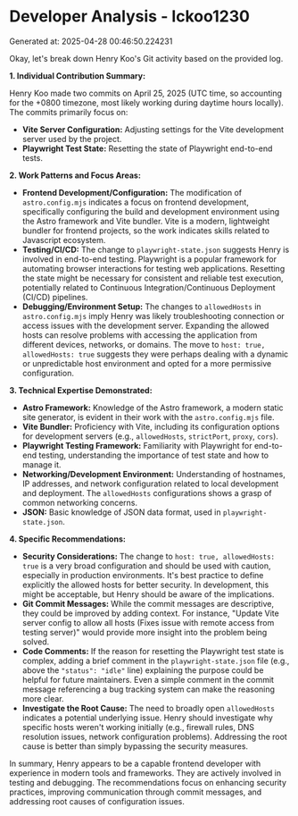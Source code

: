 # Developer Analysis - lckoo1230
Generated at: 2025-04-28 00:46:50.224231

Okay, let's break down Henry Koo's Git activity based on the provided log.

**1. Individual Contribution Summary:**

Henry Koo made two commits on April 25, 2025 (UTC time, so accounting for the +0800 timezone, most likely working during daytime hours locally).  The commits primarily focus on:

*   **Vite Server Configuration:**  Adjusting settings for the Vite development server used by the project.
*   **Playwright Test State:** Resetting the state of Playwright end-to-end tests.

**2. Work Patterns and Focus Areas:**

*   **Frontend Development/Configuration:** The modification of `astro.config.mjs` indicates a focus on frontend development, specifically configuring the build and development environment using the Astro framework and Vite bundler. Vite is a modern, lightweight bundler for frontend projects, so the work indicates skills related to Javascript ecosystem.
*   **Testing/CI/CD:** The change to `playwright-state.json` suggests Henry is involved in end-to-end testing. Playwright is a popular framework for automating browser interactions for testing web applications. Resetting the state might be necessary for consistent and reliable test execution, potentially related to Continuous Integration/Continuous Deployment (CI/CD) pipelines.
*   **Debugging/Environment Setup:**  The changes to `allowedHosts` in `astro.config.mjs` imply Henry was likely troubleshooting connection or access issues with the development server. Expanding the allowed hosts can resolve problems with accessing the application from different devices, networks, or domains.  The move to `host: true, allowedHosts: true` suggests they were perhaps dealing with a dynamic or unpredictable host environment and opted for a more permissive configuration.

**3. Technical Expertise Demonstrated:**

*   **Astro Framework:**  Knowledge of the Astro framework, a modern static site generator, is evident in their work with the `astro.config.mjs` file.
*   **Vite Bundler:**  Proficiency with Vite, including its configuration options for development servers (e.g., `allowedHosts`, `strictPort`, `proxy`, `cors`).
*   **Playwright Testing Framework:** Familiarity with Playwright for end-to-end testing, understanding the importance of test state and how to manage it.
*   **Networking/Development Environment:**  Understanding of hostnames, IP addresses, and network configuration related to local development and deployment. The `allowedHosts` configurations shows a grasp of common networking concerns.
*   **JSON:**  Basic knowledge of JSON data format, used in `playwright-state.json`.

**4. Specific Recommendations:**

*   **Security Considerations:**  The change to `host: true, allowedHosts: true` is a very broad configuration and should be used with caution, especially in production environments.  It's best practice to define explicitly the allowed hosts for better security. In development, this might be acceptable, but Henry should be aware of the implications.
*   **Git Commit Messages:** While the commit messages are descriptive, they could be improved by adding context.  For instance, "Update Vite server config to allow all hosts (Fixes issue with remote access from testing server)" would provide more insight into the problem being solved.
*   **Code Comments:** If the reason for resetting the Playwright test state is complex, adding a brief comment in the `playwright-state.json` file (e.g., above the `"status": "idle"` line) explaining the purpose could be helpful for future maintainers.  Even a simple comment in the commit message referencing a bug tracking system can make the reasoning more clear.
*   **Investigate the Root Cause:**  The need to broadly open `allowedHosts` indicates a potential underlying issue. Henry should investigate why specific hosts weren't working initially (e.g., firewall rules, DNS resolution issues, network configuration problems).  Addressing the root cause is better than simply bypassing the security measures.

In summary, Henry appears to be a capable frontend developer with experience in modern tools and frameworks.  They are actively involved in testing and debugging. The recommendations focus on enhancing security practices, improving communication through commit messages, and addressing root causes of configuration issues.
